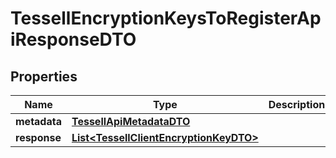 

# TessellEncryptionKeysToRegisterApiResponseDTO


## Properties

Name | Type | Description | Notes
------------ | ------------- | ------------- | -------------
**metadata** | [**TessellApiMetadataDTO**](TessellApiMetadataDTO.md) |  |  [optional]
**response** | [**List&lt;TessellClientEncryptionKeyDTO&gt;**](TessellClientEncryptionKeyDTO.md) |  |  [optional]




